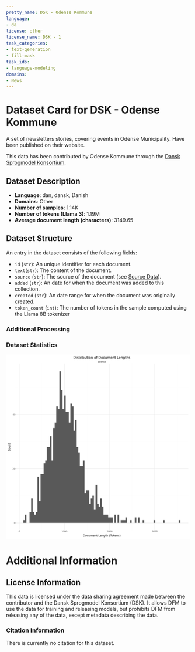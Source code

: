 ```yaml
---
pretty_name: DSK - Odense Kommune
language:
- da
license: other
license_name: DSK - 1 
task_categories:
- text-generation
- fill-mask
task_ids:
- language-modeling
domains:
- News
---
```


# Dataset Card for DSK - Odense Kommune

<!-- START-SHORT DESCRIPTION -->
A set of newsletters stories, covering events in Odense Municipality. Have been published on their website.
<!-- END-SHORT DESCRIPTION -->

This data has been contributed by Odense Kommune through the [Dansk Sprogmodel Konsortium](https://alexandra.dk/dsk).


## Dataset Description

<!-- START-DESC-STATS -->
- **Language**: dan, dansk, Danish
- **Domains**: Other
- **Number of samples**: 1.14K
- **Number of tokens (Llama 3)**: 1.19M
- **Average document length (characters)**: 3149.65
<!-- END-DESC-STATS -->


## Dataset Structure
An entry in the dataset consists of the following fields:

- `id` (`str`): An unique identifier for each document.
- `text`(`str`): The content of the document.
- `source` (`str`): The source of the document (see [Source Data](#source-data)).
- `added` (`str`): An date for when the document was added to this collection.
- `created` (`str`): An date range for when the document was originally created.
- `token_count` (`int`): The number of tokens in the sample computed using the Llama 8B tokenizer


### Additional Processing


### Dataset Statistics

<!-- START-DATASET PLOTS -->
<p align="center">
<img src="./images/dist_document_length.png" width="600" style="margin-right: 10px;" />
</p>
<!-- END-DATASET PLOTS -->


# Additional Information

## License Information
This data is licensed under the data sharing agreement made between the contributor and the Dansk Sprogmodel Konsortium (DSK). 
It allows DFM to use the data for training and releasing models, but prohibits DFM from releasing any of the data, except metadata describing the data. 

### Citation Information

There is currently no citation for this dataset.
